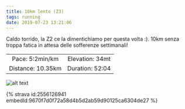 ```yaml
---
title: 10km lento (Z3)
tags: running
date: 2019-07-23 13:21:06
---
```

Caldo torrido, la Z2 ce la dimentichiamo per questa volta :).
10km senza troppa fatica in attesa delle sofferenze settimanali!

| | |
| :-: | :-: |
| Pace: 5:2min/km | Elevation: 34mt |
| Distance: 10.35km | Duration: 52:04 |



![alt text](/images/2019/20190723-activity-map.png "map")


{% strava id:2556126941 embedId:9670f7d0f72a58d4b5d2ab59d90125ca6304de27 %}
